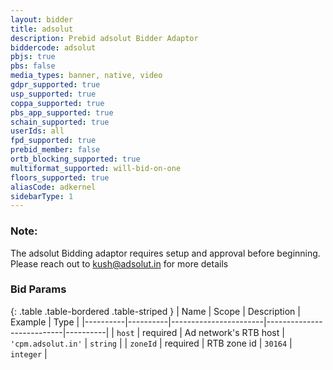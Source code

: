 ```yaml
---
layout: bidder
title: adsolut
description: Prebid adsolut Bidder Adaptor
biddercode: adsolut
pbjs: true
pbs: false
media_types: banner, native, video
gdpr_supported: true
usp_supported: true
coppa_supported: true
pbs_app_supported: true
schain_supported: true
userIds: all
fpd_supported: true
prebid_member: false
ortb_blocking_supported: true
multiformat_supported: will-bid-on-one
floors_supported: true
aliasCode: adkernel
sidebarType: 1
---
```


### Note:

The adsolut Bidding adaptor requires setup and approval before beginning. Please reach out to <kush@adsolut.in> for more details

### Bid Params

{: .table .table-bordered .table-striped }
| Name     | Scope    | Description           | Example                   | Type     |
|----------|----------|-----------------------|---------------------------|----------|
| `host`   | required | Ad network's RTB host | `'cpm.adsolut.in'` | `string` |
| `zoneId` | required | RTB zone id           | `30164`                 | `integer` |
